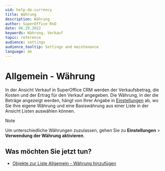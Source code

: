 ```yaml
---
uid: help-de-currency
title: Währung
description: Währung
author: SuperOffice RnD
date: 06.29.2022
keywords: Währung, Verkauf
topic: reference
audience: settings
audience_tooltip: Settings and maintenance
language: de
---
```


# Allgemein - Währung

In der Ansicht Verkauf in SuperOffice CRM werden der Verkaufsbetrag, die Kosten und der Ertrag für den Verkauf angegeben. Die Währung, in der die Beträge angezeigt werden, hängt von Ihrer Angabe in [Einstellungen][2] ab, wo Sie Ihre eigene Währung und eine Basiswährung aus einer Liste in der Ansicht Listen auswählen können.

> [!NOTE]
> Um unterschiedliche Währungen zuzulassen, gehen Sie zu **Einstellungen** > **Verwendung der Währung aktivieren**.

## Was möchten Sie jetzt tun?

* [Objekte zur Liste Allgemein - Währung hinzufügen][1]

<!-- Referenced links -->
[1]: adding-items-to-currency-list.md
[2]: ../../preferences/learn/index.md

<!-- Referenced images -->
